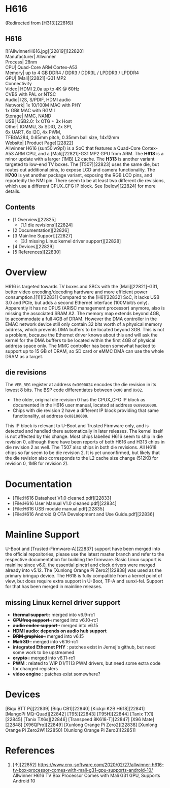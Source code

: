 # H616
(Redirected from [H313][22816])
 
H616  
---  
[![AllwinnerH616.jpg][22819]][22820]  
Manufacturer|  Allwinner  
Process|  28nm  
CPU|  Quad-Core ARM Cortex-A53  
Memory|  up to 4 GB DDR4 / DDR3 / DDR3L / LPDDR3 / LPDDR4  
GPU|  [Mali][22821]-G31 MP2  
Connectivity  
Video|  HDMI 2.0a up to 4K @ 60Hz  
CVBS with PAL or NTSC  
Audio|  I2S, S/PDIF, HDMI audio  
Network|  1x 10/100M MAC with PHY  
1x GBit MAC with RGMII  
Storage|  MMC, NAND  
USB|  USB2.0: 1x OTG + 3x Host  
Other|  IOMMU, 3x SDIO, 2x SPI,  
6x UART, 6x I2C, 4x PWM,  
TFBGA284, 0.65mm pitch, 0.35mm ball size, 14x12mm  
Website|  [Product Page][22822]  
Allwinner H616 (sun50iw9p1) is a SoC that features a Quad-Core Cortex-A53 ARM CPU, and a [Mali][22821]-G31 MP2 GPU from ARM. The **H618** is a minor update with a larger (1MB) L2 cache. The **H313** is another variant targeted to low-end TV boxes. The [T507][22823] uses the same die, but routes out additional pins, to expose LCD and camera functionality. The **H700** is yet another package variant, exposing the RGB LCD pins, and reportedly the NMI pin. 
There seem to be at least two different die revisions, which use a different CPUX_CFG IP block. See [below][22824] for more details. 
## Contents
  * [1 Overview][22825]
    * [1.1 die revisions][22824]
  * [2 Documentation][22826]
  * [3 Mainline Support][22827]
    * [3.1 missing Linux kernel driver support][22828]
  * [4 Devices][22829]
  * [5 References][22830]

# Overview
H616 is targeted towards TV boxes and SBCs with the [Mali][22821]-G31, better video encoding/decoding hardware and more efficient power consumption.[[1]][22831]
Compared to the [H6][22832] SoC, it lacks USB 3.0 and PCIe, but adds a second Ethernet interface (100Mbit/s only). Apparently it has no CPUS (ARISC management processor) anymore, also is missing the associated SRAM A2. 
The memory map extends beyond 4GB, to accommodate a full 4GB of DRAM. However the DMA controller in the EMAC network device still only contain 32 bits worth of a physical memory address, which prevents DMA buffers to be located beyond 3GB. This is not a problem, because the Ethernet driver knows about this and will ask the kernel for the DMA buffers to be located within the first 4GB of physical address space only. The MMC controller has been somewhat hacked to support up to 15 GB of DRAM, so SD card or eMMC DMA can use the whole DRAM as a target. 
## die revisions
The `VER_REG` register at address `0x3000024` encodes the die revision in its lowest 8 bits. The BSP code differentiates between `0x00` and `0x02`. 
  * The older, original die revision 0 has the CPUX_CFG IP block as documented in the H616 user manual, located at address `0x09010000`.
  * Chips with die revision 2 have a different IP block providing that same functionality, at address `0x08100000`.

This IP block is relevant to U-Boot and Trusted Firmware only, and is detected and handled there automatically in later releases. The kernel itself is not affected by this change. 
Most chips labelled H616 seem to ship in die revision 0, although there have been reports of both H616 and H313 chips in die revision 2 as well. The T507 also ships in both die revisions. All H618 chips so far seem to be die revision 2. It is yet unconfirmed, but likely that the die revision also corresponds to the L2 cache size change (512KB for revision 0, 1MB for revision 2). 
# Documentation
  * [File:H616 Datasheet V1.0 cleaned.pdf][22833]
  * [File:H616 User Manual V1.0 cleaned.pdf][22834]
  * [File:H616 USB module manual.pdf][22835]
  * [File:H616 Android Q OTA Development and Use Guide.pdf][22836]

# Mainline Support
U-Boot and [Trusted-Firmware-A][22837] support have been merged into the official repositories, please use the latest master branch and refer to the respective documentation for building the firmware. 
Basic Linux support is mainline since v6.0, the essential pinctrl and clock drivers were merged already into v5.12. 
The [Xunlong Orange Pi Zero2][22838] was used as the primary bringup device. 
The H618 is fully compatible from a kernel point of view, but does require extra support in U-Boot, TF-A and sunxi-fel. Support for that has been merged in mainline releases. 
## missing Linux kernel driver support
  * ~~**thermal support** :~~ merged into v6.9-rc1
  * ~~**CPUfreq support** :~~ merged into v6.10-rc1
  * ~~**audio codec support** :~~ merged into v6.15
  * **HDMI audio: depends on audio hub support**
  * ~~**DRM graphics** :~~ merged into v6.15
  * ~~**Mali 3D** :~~ merged into v6.16-rc1
  * **integrated Ethernet PHY** : patches exist in Jernej's github, but need some work to be upstreamed
  * ~~**crypto** :~~ merged into v6.11-rc1
  * **PWM** : related to WIP D1/T113 PWM drivers, but need some extra code for changed registers
  * **video engine** : patches exist somewhere?

# Devices
[Biqu BTT Pi][22839]
[Biqu CB1][22840]
[Kickpi K2B H618][22841]
[MangoPi MQ-Quad][22842]
[T95][22843]
[T95H][22844]
[Tanix TX1][22845]
[Tanix TX6s][22846]
[Transpeed 8K618-T][22847]
[X96 Mate][22848]
[X96QPro][22849]
[Xunlong Orange Pi Zero2][22838]
[Xunlong Orange Pi Zero2W][22850]
[Xunlong Orange Pi Zero3][22851]
# References
  1. [↑][22852] <https://www.cnx-software.com/2020/02/27/allwinner-h616-tv-box-processor-comes-with-mali-g31-gpu-supports-android-10/> Allwinner H616 TV Box Processor Comes with Mali G31 GPU, Supports Android 10
